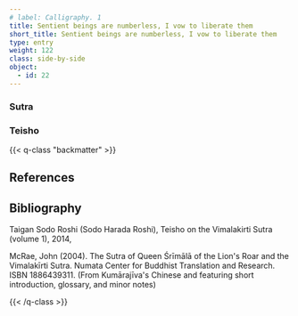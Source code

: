 ```yaml
---
# label: Calligraphy. 1
title: Sentient beings are numberless, I vow to liberate them
short_title: Sentient beings are numberless, I vow to liberate them
type: entry
weight: 122
class: side-by-side
object:
  - id: 22
---
```

### Sutra

### Teisho



{{< q-class "backmatter" >}}

## References


## Bibliography

Taigan Sodo Roshi (Sodo Harada Roshi), Teisho on the Vimalakirti Sutra (volume 1), 2014, 

McRae, John (2004). The Sutra of Queen Śrīmālā of the Lion's Roar and the Vimalakīrti Sutra. Numata Center for Buddhist Translation and Research. ISBN 1886439311. (From Kumārajīva's Chinese and featuring short introduction, glossary, and minor notes)

{{< /q-class >}}
